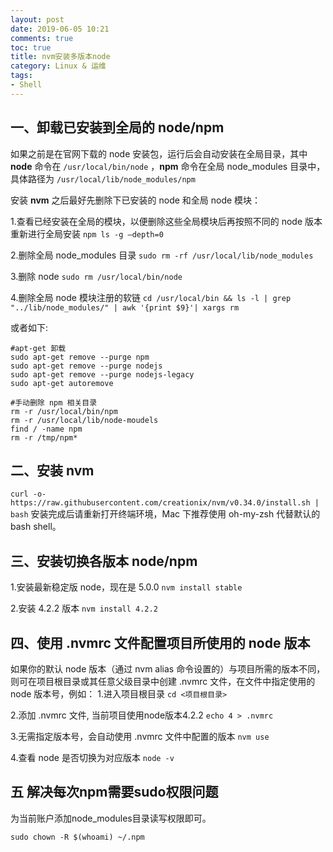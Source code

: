 ```yaml
---
layout: post
date: 2019-06-05 10:21
comments: true
toc: true
title: nvm安装多版本node
category: Linux & 运维
tags:
- Shell
---
```



## 一、卸载已安装到全局的 node/npm
如果之前是在官网下载的 node 安装包，运行后会自动安装在全局目录，其中
**node** 命令在 `/usr/local/bin/node` ，**npm** 命令在全局 node_modules 目录中，具体路径为 `/usr/local/lib/node_modules/npm`

<!-- more -->

安装 **nvm** 之后最好先删除下已安装的 node 和全局 node 模块：

1.查看已经安装在全局的模块，以便删除这些全局模块后再按照不同的 node 版本重新进行全局安装
`npm ls -g —depth=0` 

2.删除全局 node_modules 目录
`sudo rm -rf /usr/local/lib/node_modules` 

3.删除 node
`sudo rm /usr/local/bin/node` 

4.删除全局 node 模块注册的软链
`cd /usr/local/bin && ls -l | grep "../lib/node_modules/" | awk '{print $9}'| xargs rm` 

或者如下:
```shell
#apt-get 卸载
sudo apt-get remove --purge npm
sudo apt-get remove --purge nodejs
sudo apt-get remove --purge nodejs-legacy
sudo apt-get autoremove

#手动删除 npm 相关目录
rm -r /usr/local/bin/npm
rm -r /usr/local/lib/node-moudels
find / -name npm
rm -r /tmp/npm* 
```


## 二、安装 nvm
`curl -o- https://raw.githubusercontent.com/creationix/nvm/v0.34.0/install.sh | bash`
安装完成后请重新打开终端环境，Mac 下推荐使用 oh-my-zsh 代替默认的 bash shell。

## 三、安装切换各版本 node/npm
1.安装最新稳定版 node，现在是 5.0.0
`nvm install stable `

2.安装 4.2.2 版本
`nvm install 4.2.2 `


## 四、使用 .nvmrc 文件配置项目所使用的 node 版本
如果你的默认 node 版本（通过 nvm alias 命令设置的）与项目所需的版本不同，则可在项目根目录或其任意父级目录中创建 .nvmrc 文件，在文件中指定使用的 node 版本号，例如：
1.进入项目根目录
`cd <项目根目录> `

2.添加 .nvmrc 文件, 当前项目使用node版本4.2.2
`echo 4 > .nvmrc`

3.无需指定版本号，会自动使用 .nvmrc 文件中配置的版本
`nvm use`

4.查看 node 是否切换为对应版本 
`node -v `

## 五 解决每次npm需要sudo权限问题
为当前账户添加node_modules目录读写权限即可。

`sudo chown -R $(whoami) ~/.npm`

